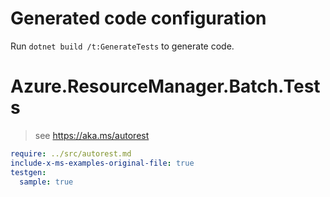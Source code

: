 # Generated code configuration

Run `dotnet build /t:GenerateTests` to generate code.

# Azure.ResourceManager.Batch.Tests

> see https://aka.ms/autorest
``` yaml
require: ../src/autorest.md
include-x-ms-examples-original-file: true
testgen:
  sample: true
```
